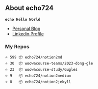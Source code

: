 ## About echo724

<code>**echo Hello World**</code>

- [Personal Blog](https://medium.com/echo-devblog)
- [Linkedin Profile](https://www.linkedin.com/in/eunchan-cho-382001184)

### My Repos
```
⭐️ 599 📦 echo724/notion2md
⭐️ 30  📦 woowacourse-teams/2023-dong-gle
⭐️ 23  📦 woowacourse-study/Gugles
⭐️ 9   📦 echo724/notion2medium
⭐️ 8   📦 echo724/notion2jekyll
```
